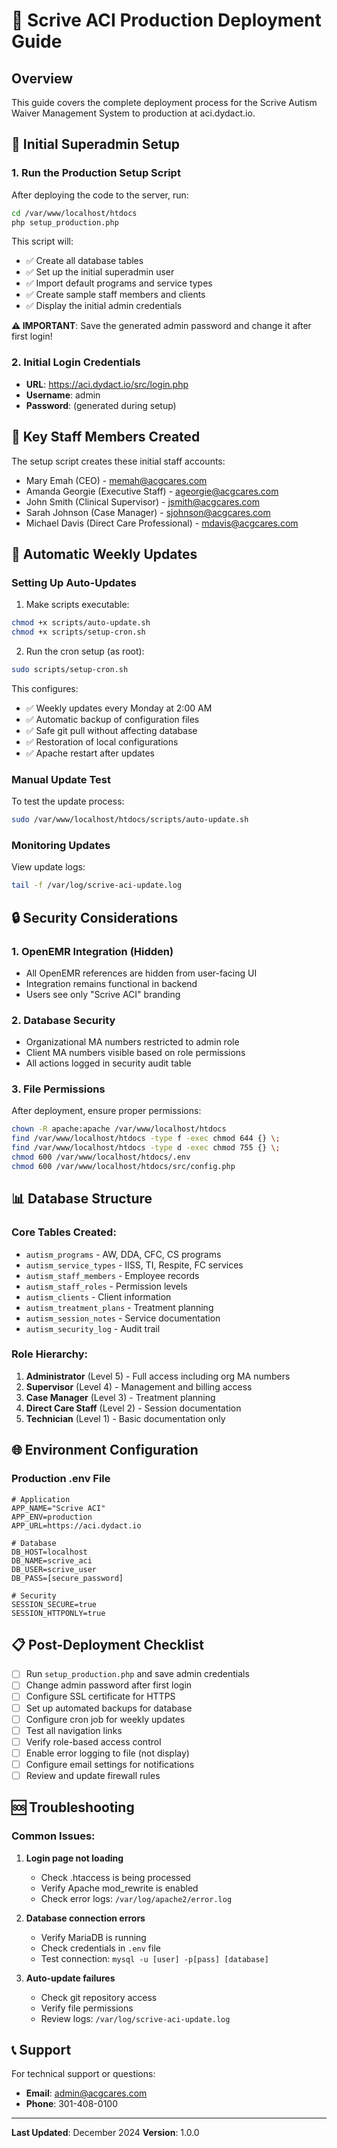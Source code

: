 # 🚀 Scrive ACI Production Deployment Guide

## Overview
This guide covers the complete deployment process for the Scrive Autism Waiver Management System to production at aci.dydact.io.

## 🔐 Initial Superadmin Setup

### 1. Run the Production Setup Script
After deploying the code to the server, run:
```bash
cd /var/www/localhost/htdocs
php setup_production.php
```

This script will:
- ✅ Create all database tables
- ✅ Set up the initial superadmin user
- ✅ Import default programs and service types
- ✅ Create sample staff members and clients
- ✅ Display the initial admin credentials

**⚠️ IMPORTANT**: Save the generated admin password and change it after first login!

### 2. Initial Login Credentials
- **URL**: https://aci.dydact.io/src/login.php
- **Username**: admin
- **Password**: (generated during setup)

## 🏢 Key Staff Members Created
The setup script creates these initial staff accounts:
- Mary Emah (CEO) - memah@acgcares.com
- Amanda Georgie (Executive Staff) - ageorgie@acgcares.com
- John Smith (Clinical Supervisor) - jsmith@acgcares.com
- Sarah Johnson (Case Manager) - sjohnson@acgcares.com
- Michael Davis (Direct Care Professional) - mdavis@acgcares.com

## 🔄 Automatic Weekly Updates

### Setting Up Auto-Updates
1. Make scripts executable:
```bash
chmod +x scripts/auto-update.sh
chmod +x scripts/setup-cron.sh
```

2. Run the cron setup (as root):
```bash
sudo scripts/setup-cron.sh
```

This configures:
- ✅ Weekly updates every Monday at 2:00 AM
- ✅ Automatic backup of configuration files
- ✅ Safe git pull without affecting database
- ✅ Restoration of local configurations
- ✅ Apache restart after updates

### Manual Update Test
To test the update process:
```bash
sudo /var/www/localhost/htdocs/scripts/auto-update.sh
```

### Monitoring Updates
View update logs:
```bash
tail -f /var/log/scrive-aci-update.log
```

## 🔒 Security Considerations

### 1. OpenEMR Integration (Hidden)
- All OpenEMR references are hidden from user-facing UI
- Integration remains functional in backend
- Users see only "Scrive ACI" branding

### 2. Database Security
- Organizational MA numbers restricted to admin role
- Client MA numbers visible based on role permissions
- All actions logged in security audit table

### 3. File Permissions
After deployment, ensure proper permissions:
```bash
chown -R apache:apache /var/www/localhost/htdocs
find /var/www/localhost/htdocs -type f -exec chmod 644 {} \;
find /var/www/localhost/htdocs -type d -exec chmod 755 {} \;
chmod 600 /var/www/localhost/htdocs/.env
chmod 600 /var/www/localhost/htdocs/src/config.php
```

## 📊 Database Structure

### Core Tables Created:
- `autism_programs` - AW, DDA, CFC, CS programs
- `autism_service_types` - IISS, TI, Respite, FC services
- `autism_staff_members` - Employee records
- `autism_staff_roles` - Permission levels
- `autism_clients` - Client information
- `autism_treatment_plans` - Treatment planning
- `autism_session_notes` - Service documentation
- `autism_security_log` - Audit trail

### Role Hierarchy:
1. **Administrator** (Level 5) - Full access including org MA numbers
2. **Supervisor** (Level 4) - Management and billing access
3. **Case Manager** (Level 3) - Treatment planning
4. **Direct Care Staff** (Level 2) - Session documentation
5. **Technician** (Level 1) - Basic documentation only

## 🌐 Environment Configuration

### Production .env File
```env
# Application
APP_NAME="Scrive ACI"
APP_ENV=production
APP_URL=https://aci.dydact.io

# Database
DB_HOST=localhost
DB_NAME=scrive_aci
DB_USER=scrive_user
DB_PASS=[secure_password]

# Security
SESSION_SECURE=true
SESSION_HTTPONLY=true
```

## 📋 Post-Deployment Checklist

- [ ] Run `setup_production.php` and save admin credentials
- [ ] Change admin password after first login
- [ ] Configure SSL certificate for HTTPS
- [ ] Set up automated backups for database
- [ ] Configure cron job for weekly updates
- [ ] Test all navigation links
- [ ] Verify role-based access control
- [ ] Enable error logging to file (not display)
- [ ] Configure email settings for notifications
- [ ] Review and update firewall rules

## 🆘 Troubleshooting

### Common Issues:

1. **Login page not loading**
   - Check .htaccess is being processed
   - Verify Apache mod_rewrite is enabled
   - Check error logs: `/var/log/apache2/error.log`

2. **Database connection errors**
   - Verify MariaDB is running
   - Check credentials in `.env` file
   - Test connection: `mysql -u [user] -p[pass] [database]`

3. **Auto-update failures**
   - Check git repository access
   - Verify file permissions
   - Review logs: `/var/log/scrive-aci-update.log`

## 📞 Support

For technical support or questions:
- **Email**: admin@acgcares.com
- **Phone**: 301-408-0100

---
**Last Updated**: December 2024
**Version**: 1.0.0 